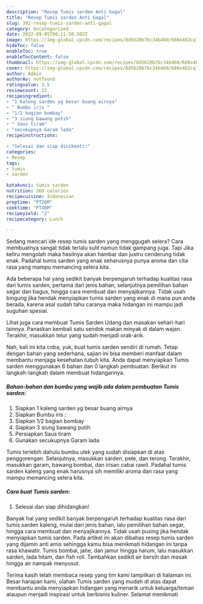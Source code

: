 ```yaml
---
description: "Resep Tumis sarden Anti Gagal"
title: "Resep Tumis sarden Anti Gagal"
slug: 382-resep-tumis-sarden-anti-gagal
category: Uncategorized
date: 2022-09-05T00:11:50.502Z
image: https://img-global.cpcdn.com/recipes/8d5620b76c34b460/680x482cq70/tumis-sarden-foto-resep-utama.jpg
hideToc: false
enableToc: true
enableTocContent: false
thumbnail: https://img-global.cpcdn.com/recipes/8d5620b76c34b460/680x482cq70/tumis-sarden-foto-resep-utama.jpg
cover: https://img-global.cpcdn.com/recipes/8d5620b76c34b460/680x482cq70/tumis-sarden-foto-resep-utama.jpg
author: Admin
authorAv: notfound
ratingvalue: 3.5
reviewcount: 22
recipeingredient:
- "1 kaleng sarden yg besar buang airnya"
- " Bumbu iris "
- "1/2 bagian bombay"
- "3 siung bawang putih"
- " Saus tiram"
- "secukupnya Garam lada"
recipeinstructions:

- "Selesai dan siap dinikmati!"
categories:
- Resep
tags:
- tumis
- sarden

katakunci: tumis sarden 
nutrition: 269 calories
recipecuisine: Indonesian
preptime: "PT26M"
cooktime: "PT46M"
recipeyield: "2"
recipecategory: Lunch

---
```



Sedang mencari ide resep tumis sarden yang menggugah selera? Cara membuatnya sangat tidak terlalu sulit namun tidak gampang juga. Tapi Jika keliru mengolah maka hasilnya akan hambar dan justru cenderung tidak enak. Padahal tumis sarden yang enak seharusnya punya aroma dan cita rasa yang mampu memancing selera kita.


Ada beberapa hal yang sedikit banyak berpengaruh terhadap kualitas rasa dari tumis sarden, pertama dari jenis bahan, selanjutnya pemilihan bahan segar dan bagus, hingga cara membuat dan menyajikannya. Tidak usah bingung jika hendak menyiapkan tumis sarden yang enak di mana pun anda berada, karena asal sudah tahu caranya maka hidangan ini mampu jadi suguhan spesial.

Lihat juga cara membuat Tumis Sarden Udang dan masakan sehari-hari lainnya. Panaskan kembali satu sendok makan minyak di dalam wajan. Terakhir, masukkan telur yang sudah menjadi orak-arik.


Nah, kali ini kita coba, yuk, buat tumis sarden sendiri di rumah. Tetap dengan bahan yang sederhana, sajian ini bisa memberi manfaat dalam membantu menjaga kesehatan tubuh kita. Anda dapat menyiapkan Tumis sarden menggunakan 6 bahan dan 0 langkah pembuatan. Berikut ini langkah-langkah dalam membuat hidangannya.

<!--inarticleads1-->

##### Bahan-bahan dan bumbu yang wajib ada dalam pembuatan Tumis sarden:

1. Siapkan 1 kaleng sarden yg besar buang airnya
1. Siapkan  Bumbu iris :
1. Siapkan 1/2 bagian bombay
1. Siapkan 3 siung bawang putih
1. Persiapkan  Saus tiram
1. Gunakan secukupnya Garam lada


Tumis terlebih dahulu bumbu ulek yang sudah disiapkan di atas penggorengan. Selanjutnya, masukkan sarden, pete, dan terong. Terakhir, masukkan garam, bawang bombai, dan irisan cabai rawit. Padahal tumis sarden kaleng yang enak harusnya sih memiliki aroma dan rasa yang mampu memancing selera kita. 

<!--inarticleads2-->

##### Cara buat Tumis sarden:


1. Selesai dan siap dihidangkan!

Banyak hal yang sedikit banyak berpengaruh terhadap kualitas rasa dari tumis sarden kaleng, mulai dari jenis bahan, lalu pemilihan bahan segar, hingga cara membuat dan menyajikannya. Tidak usah pusing jika hendak menyiapkan tumis sarden. Pada artikel ini akan dibahas resep tumis sarden yang dijamin anti amis sehingga kamu bisa menikmati hidangan ini tanpa rasa khawatir. Tumis bombai, jahe, dan jamur hingga harum, lalu masukkan sarden, lada hitam, dan fish roll. Tambahkan sedikit air bersih dan masak hingga air nampak menyusut. 

Terima kasih telah membaca resep yang tim kami tampilkan di halaman ini. Besar harapan kami, olahan Tumis sarden yang mudah di atas dapat membantu anda menyiapkan hidangan yang menarik untuk keluarga/teman ataupun menjadi inspirasi untuk berbisnis kuliner. Selamat menikmati
